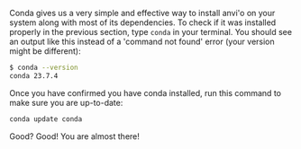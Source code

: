 Conda gives us a very simple and effective way to install anvi'o on your system along with most of its dependencies. To check if it was installed properly in the previous section, type `conda` in your terminal. You should see an output like this instead of a 'command not found' error (your version might be different):

```bash
$ conda --version
conda 23.7.4
```

Once you have confirmed you have conda installed, run this command to make sure you are up-to-date:

``` bash
conda update conda
```

Good? Good! You are almost there!
